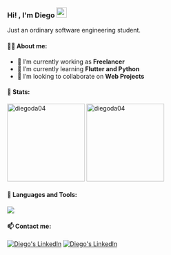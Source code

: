 <h3> Hi! , I'm Diego <img src="https://emojis.slackmojis.com/emojis/images/1579216111/7550/pikachu_wave.gif?1579216111" width="24" /></h3>

Just an ordinary software engineering student.  
  
#### 👨‍💻 About me:
- 🔭 I’m currently working as **Freelancer**
- 🌱 I’m currently learning **Flutter and Python**
- 👯 I’m looking to collaborate on **Web Projects**

#### 🧮 Stats:

<div align="center>
 <a href="https://github.com/DiegoDA04/DiegoDA04"> 
 <img src="https://github-readme-stats.vercel.app/api?username=diegoda04&show_icons=true&locale=en&theme=dark" alt="diegoda04" height="180em"/>
 <img src="https://github-readme-stats.vercel.app/api/top-langs?username=diegoda04&show_icons=true&locale=en&layout=compact&theme=dark" alt="diegoda04" height="180em"/>
 </a>
</div>

#### 🧰 Languages and Tools:  

<p align="left">
  <a href="https://skillicons.dev">
    <img src="https://skillicons.dev/icons?i=cpp,java,html,css,javascript,typescript,tailwind,scss,git,github,angular,spring,mysql,vscode,visualstudio,idea,figma&perline=10" />
  </a>
</p>

#### 📫 Contact me: 

<p align="left">
        <a href="https://www.linkedin.com/in/diego-de-la-cruz-arellano-46877120a/">
        <img src="https://img.shields.io/badge/LinkedIn-0A66C2?style=for-the-badge&logo=linkedin&logoColor=white"
            alt="Diego's LinkedIn"></a>
        <a href="https://www.youtube.com/channel/UCjGrtXI8kxHkM18DDTZbLQw">
        <img src="https://img.shields.io/badge/youtube-%23FF0000.svg?style=for-the-badge&logo=YouTube&logoColor=white"
            alt="Diego's LinkedIn"></a>
</p>



